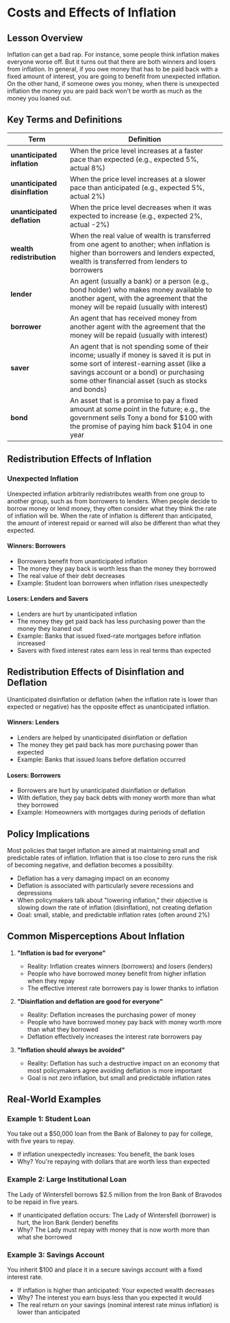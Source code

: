 # Costs and Effects of Inflation

## Lesson Overview
Inflation can get a bad rap. For instance, some people think inflation makes everyone worse off. But it turns out that there are both winners and losers from inflation. In general, if you owe money that has to be paid back with a fixed amount of interest, you are going to benefit from unexpected inflation. On the other hand, if someone owes you money, when there is unexpected inflation the money you are paid back won't be worth as much as the money you loaned out.

## Key Terms and Definitions

| Term | Definition |
|------|------------|
| **unanticipated inflation** | When the price level increases at a faster pace than expected (e.g., expected 5%, actual 8%) |
| **unanticipated disinflation** | When the price level increases at a slower pace than anticipated (e.g., expected 5%, actual 2%) |
| **unanticipated deflation** | When the price level decreases when it was expected to increase (e.g., expected 2%, actual -2%) |
| **wealth redistribution** | When the real value of wealth is transferred from one agent to another; when inflation is higher than borrowers and lenders expected, wealth is transferred from lenders to borrowers |
| **lender** | An agent (usually a bank) or a person (e.g., bond holder) who makes money available to another agent, with the agreement that the money will be repaid (usually with interest) |
| **borrower** | An agent that has received money from another agent with the agreement that the money will be repaid (usually with interest) |
| **saver** | An agent that is not spending some of their income; usually if money is saved it is put in some sort of interest-earning asset (like a savings account or a bond) or purchasing some other financial asset (such as stocks and bonds) |
| **bond** | An asset that is a promise to pay a fixed amount at some point in the future; e.g., the government sells Tony a bond for $100 with the promise of paying him back $104 in one year |

## Redistribution Effects of Inflation

### Unexpected Inflation

Unexpected inflation arbitrarily redistributes wealth from one group to another group, such as from borrowers to lenders. When people decide to borrow money or lend money, they often consider what they think the rate of inflation will be. When the rate of inflation is different than anticipated, the amount of interest repaid or earned will also be different than what they expected.

#### Winners: Borrowers
- Borrowers benefit from unanticipated inflation
- The money they pay back is worth less than the money they borrowed
- The real value of their debt decreases
- Example: Student loan borrowers when inflation rises unexpectedly

#### Losers: Lenders and Savers
- Lenders are hurt by unanticipated inflation
- The money they get paid back has less purchasing power than the money they loaned out
- Example: Banks that issued fixed-rate mortgages before inflation increased
- Savers with fixed interest rates earn less in real terms than expected

## Redistribution Effects of Disinflation and Deflation

Unanticipated disinflation or deflation (when the inflation rate is lower than expected or negative) has the opposite effect as unanticipated inflation.

#### Winners: Lenders
- Lenders are helped by unanticipated disinflation or deflation
- The money they get paid back has more purchasing power than expected
- Example: Banks that issued loans before deflation occurred

#### Losers: Borrowers
- Borrowers are hurt by unanticipated disinflation or deflation
- With deflation, they pay back debts with money worth more than what they borrowed
- Example: Homeowners with mortgages during periods of deflation

## Policy Implications

Most policies that target inflation are aimed at maintaining small and predictable rates of inflation. Inflation that is too close to zero runs the risk of becoming negative, and deflation becomes a possibility. 

- Deflation has a very damaging impact on an economy
- Deflation is associated with particularly severe recessions and depressions
- When policymakers talk about "lowering inflation," their objective is slowing down the rate of inflation (disinflation), not creating deflation
- Goal: small, stable, and predictable inflation rates (often around 2%)

## Common Misperceptions About Inflation

1. **"Inflation is bad for everyone"**
   - Reality: Inflation creates winners (borrowers) and losers (lenders)
   - People who have borrowed money benefit from higher inflation when they repay
   - The effective interest rate borrowers pay is lower thanks to inflation

2. **"Disinflation and deflation are good for everyone"**
   - Reality: Deflation increases the purchasing power of money
   - People who have borrowed money pay back with money worth more than what they borrowed
   - Deflation effectively increases the interest rate borrowers pay

3. **"Inflation should always be avoided"**
   - Reality: Deflation has such a destructive impact on an economy that most policymakers agree avoiding deflation is more important
   - Goal is not zero inflation, but small and predictable inflation rates

## Real-World Examples

### Example 1: Student Loan
You take out a $50,000 loan from the Bank of Baloney to pay for college, with five years to repay.
- If inflation unexpectedly increases: You benefit, the bank loses
- Why? You're repaying with dollars that are worth less than expected

### Example 2: Large Institutional Loan
The Lady of Wintersfell borrows $2.5 million from the Iron Bank of Bravodos to be repaid in five years.
- If unanticipated deflation occurs: The Lady of Wintersfell (borrower) is hurt, the Iron Bank (lender) benefits
- Why? The Lady must repay with money that is now worth more than what she borrowed

### Example 3: Savings Account
You inherit $100 and place it in a secure savings account with a fixed interest rate.
- If inflation is higher than anticipated: Your expected wealth decreases
- Why? The interest you earn buys less than you expected it would
- The real return on your savings (nominal interest rate minus inflation) is lower than anticipated
